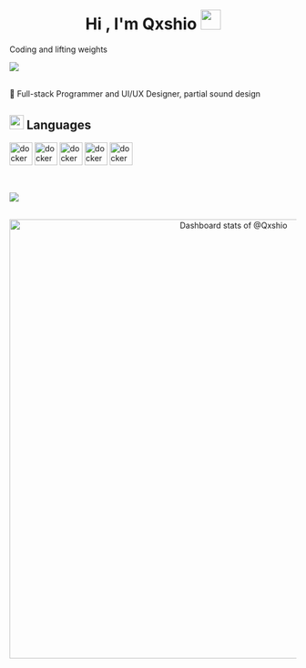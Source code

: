 <h1 align="center"><b>Hi , I'm Qxshio </b><img src="https://media.giphy.com/media/hvRJCLFzcasrR4ia7z/giphy.gif" width="35"></h1>
<p>Coding and lifting weights</p>

<img src="https://user-images.githubusercontent.com/73097560/115834477-dbab4500-a447-11eb-908a-139a6edaec5c.gif"><br><br>

<p>🚀 Full-stack Programmer and UI/UX Designer, partial sound design</p>


## <img src="https://media2.giphy.com/media/QssGEmpkyEOhBCb7e1/giphy.gif?cid=ecf05e47a0n3gi1bfqntqmob8g9aid1oyj2wr3ds3mg700bl&rid=giphy.gif" width ="25"><b> Languages</b>
<img src="https://cdn.jsdelivr.net/gh/walkxcode/dashboard-icons/png/lua.png" alt="docker" width="40" height="40"/> <img src="https://cdn.jsdelivr.net/gh/walkxcode/dashboard-icons/png/html.png" alt="docker" width="40" height="40"/> <img src="https://cdn.jsdelivr.net/gh/walkxcode/dashboard-icons/png/css.png" alt="docker" width="40" height="40"/> <img src="https://cdn.jsdelivr.net/gh/walkxcode/dashboard-icons/png/javascript.png" alt="docker" width="40" height="40"/> <img src="https://cdn.jsdelivr.net/gh/walkxcode/dashboard-icons/png/python.png" alt="docker" width="40" height="40"/> </a> </p>
<br>   

<img src="https://user-images.githubusercontent.com/73097560/115834477-dbab4500-a447-11eb-908a-139a6edaec5c.gif"><br><br>

<a href="https://next.ossinsight.io/widgets/official/compose-user-dashboard-stats?user_id=111241986" target="_blank" style="display: block" align="center">
  <picture>
    <source media="(prefers-color-scheme: dark)" srcset="https://next.ossinsight.io/widgets/official/compose-user-dashboard-stats/thumbnail.png?user_id=111241986&image_size=auto&color_scheme=dark" width="771" height="auto">
    <img alt="Dashboard stats of @Qxshio" src="https://next.ossinsight.io/widgets/official/compose-user-dashboard-stats/thumbnail.png?user_id=111241986&image_size=auto&color_scheme=light" width="771" height="auto">
  </picture>
</a>
<br>
